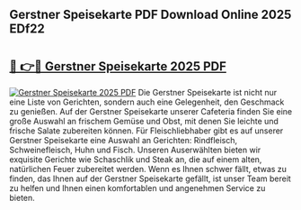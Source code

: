 ## Gerstner Speisekarte PDF Download Online 2025 EDf22

# <h2><a href="http://gc9l62a.nevu.top/?p=Gerstner+Speisekarte">🔗 👉🔴 Gerstner Speisekarte 2025 PDF</a></h2>

[![Gerstner Speisekarte 2025 PDF](https://i.imgur.com/dBaPXMq.png)](http://gc9l62a.nevu.top/?p=Gerstner+Speisekarte)
Die Gerstner Speisekarte ist nicht nur eine Liste von Gerichten, sondern auch eine Gelegenheit, den Geschmack zu genießen. Auf der Gerstner Speisekarte unserer Cafeteria finden Sie eine große Auswahl an frischem Gemüse und Obst, mit denen Sie leichte und frische Salate zubereiten können. Für Fleischliebhaber gibt es auf unserer Gerstner Speisekarte eine Auswahl an Gerichten: Rindfleisch, Schweinefleisch, Huhn und Fisch. Unseren Auserwählten bieten wir exquisite Gerichte wie Schaschlik und Steak an, die auf einem alten, natürlichen Feuer zubereitet werden. Wenn es Ihnen schwer fällt, etwas zu finden, das Ihnen auf der Gerstner Speisekarte gefällt, ist unser Team bereit zu helfen und Ihnen einen komfortablen und angenehmen Service zu bieten.
